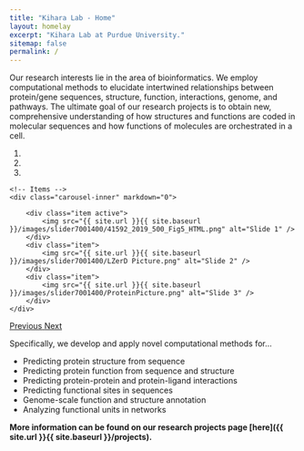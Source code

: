```yaml
---
title: "Kihara Lab - Home"
layout: homelay
excerpt: "Kihara Lab at Purdue University."
sitemap: false
permalink: /
---
```


Our research interests lie in the area of bioinformatics. We employ computational methods to elucidate intertwined relationships between protein/gene sequences, structure, function, interactions, genome, and pathways. The ultimate goal of our research projects is to obtain new, comprehensive understanding of how structures and functions are coded in molecular sequences and how functions of molecules are orchestrated in a cell.


<div markdown="0" id="carousel" class="carousel slide" data-ride="carousel" data-interval="5000" data-pause="hover" >
    <!-- Menu -->
    <ol class="carousel-indicators">
        <li data-target="#carousel" data-slide-to="0" class="active"></li>
        <li data-target="#carousel" data-slide-to="1"></li>
        <li data-target="#carousel" data-slide-to="2"></li>
    </ol>

    <!-- Items -->
    <div class="carousel-inner" markdown="0">

        <div class="item active">
            <img src="{{ site.url }}{{ site.baseurl }}/images/slider7001400/41592_2019_500_Fig5_HTML.png" alt="Slide 1" />
        </div>
        <div class="item">
            <img src="{{ site.url }}{{ site.baseurl }}/images/slider7001400/LZerD Picture.png" alt="Slide 2" />
        </div>
        <div class="item">
            <img src="{{ site.url }}{{ site.baseurl }}/images/slider7001400/ProteinPicture.png" alt="Slide 3" />
        </div>
    </div>
  <a class="left carousel-control" href="#carousel" role="button" data-slide="prev">
    <span class="glyphicon glyphicon-chevron-left" aria-hidden="true"></span>
    <span class="sr-only">Previous</span>
  </a>
  <a class="right carousel-control" href="#carousel" role="button" data-slide="next">
    <span class="glyphicon glyphicon-chevron-right" aria-hidden="true"></span>
    <span class="sr-only">Next</span>
  </a>
</div>

Specifically, we develop and apply novel computational methods for...

* Predicting protein structure from sequence
* Predicting protein function from sequence and structure
* Predicting protein-protein and protein-ligand interactions
* Predicting functional sites in sequences
* Genome-scale function and structure annotation
* Analyzing functional units in networks

 **More information can be found on our research projects page [here]({{ site.url }}{{ site.baseurl }}/projects).**

<!-- <figure class="fourth">
  <img src="{{ site.url }}{{ site.baseurl }}/images/logopic/Logo_Leiden.jpg" style="width: 210px">
  <img src="{{ site.url }}{{ site.baseurl }}/images/logopic/Logo_Nanofront.jpg" style="width: 110px">
  <img src="{{ site.url }}{{ site.baseurl }}/images/logopic/Logo_NWO.jpg" style="width: 120px">
  <img src="{{ site.url }}{{ site.baseurl }}/images/logopic/Logo_ERC.jpg" style="width: 110px">
</figure> -->
